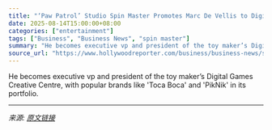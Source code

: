 ```yaml
---
title: "‘Paw Patrol’ Studio Spin Master Promotes Marc De Vellis to Digital Games Head"
date: 2025-08-14T15:00:00+08:00
categories: ["entertainment"]
tags: ["Business", "Business News", "spin master"]
summary: "He becomes executive vp and president of the toy maker’s Digital Games Creative Centre, with popular brands like 'Toca Boca' and 'PikNik' in its portfolio."
source_url: "https://www.hollywoodreporter.com/business/business-news/spin-master-promotes-marc-de-vellis-1236344597/"
---
```


He becomes executive vp and president of the toy maker’s Digital Games Creative Centre, with popular brands like 'Toca Boca' and 'PikNik' in its portfolio.

---

*来源: [原文链接](https://www.hollywoodreporter.com/business/business-news/spin-master-promotes-marc-de-vellis-1236344597/)*
